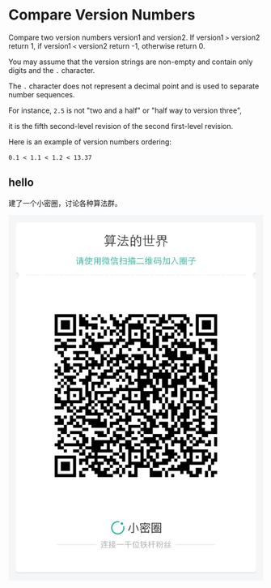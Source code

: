 # Compare Version Numbers

Compare two version numbers version1 and version2.
If version1 `>` version2 return 1, if version1 `<` version2 return -1, otherwise return 0.

You may assume that the version strings are non-empty and contain only digits and the `.` character.  

The `.` character does not represent a decimal point and is used to separate number sequences.  

For instance, `2.5` is not "two and a half" or "half way to version three",   

it is the fifth second-level revision of the second first-level revision.  


Here is an example of version numbers ordering:  

```
0.1 < 1.1 < 1.2 < 13.37
```


## hello

建了一个小密圈，讨论各种算法群。  

![小密圈](../../suanfa_xiaomiquan.jpg)

